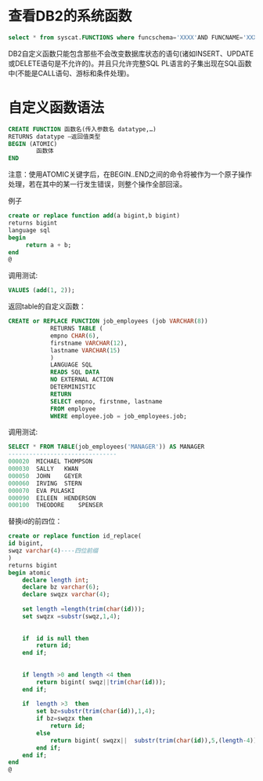 # 查看DB2的系统函数
```sql
select * from syscat.FUNCTIONS where funcschema='XXXX'AND FUNCNAME='XXX'
```
DB2自定义函数只能包含那些不会改变数据库状态的语句(诸如INSERT、UPDATE或DELETE语句是不允许的)。并且只允许完整SQL PL语言的子集出现在SQL函数中(不能是CALL语句、游标和条件处理)。

# 自定义函数语法

```sql
CREATE FUNCTION 函数名(传入参数名 datatype,…)
RETURNS datatype –返回值类型
BEGIN (ATOMIC)
        函数体
END
```
注意：使用ATOMIC关键字后，在BEGIN..END之间的命令将被作为一个原子操作处理，若在其中的某一行发生错误，则整个操作全部回滚。



例子
```sql
create or replace function add(a bigint,b bigint)
returns bigint
language sql
begin 
	 return a + b;
end
@
```

调用测试:
```sql
VALUES (add(1, 2));
```
返回table的自定义函数：
```sql
CREATE or REPLACE FUNCTION job_employees (job VARCHAR(8))
            RETURNS TABLE (
            empno CHAR(6),
            firstname VARCHAR(12),
            lastname VARCHAR(15)
            )
            LANGUAGE SQL
            READS SQL DATA
            NO EXTERNAL ACTION
            DETERMINISTIC
            RETURN
            SELECT empno, firstnme, lastname
            FROM employee
            WHERE employee.job = job_employees.job;
```
调用测试:
```sql
SELECT * FROM TABLE(job_employees('MANAGER')) AS MANAGER  
-------------------------------
000020	MICHAEL	THOMPSON
000030	SALLY	KWAN
000050	JOHN	GEYER
000060	IRVING	STERN
000070	EVA	PULASKI
000090	EILEEN	HENDERSON
000100	THEODORE	SPENSER
```

替换id的前四位：
```sql
create or replace function id_replace(
id bigint,
swqz varchar(4)----四位前缀
)
returns bigint
begin atomic
	declare length int;
	declare bz varchar(6);
	declare swqzx varchar(4);
	
	set length =length(trim(char(id)));
	set swqzx =substr(swqz,1,4);
 
 
	if  id is null then
		return id;
	end if;
 
 
	if length >0 and length <4 then
		return bigint( swqz||trim(char(id)));
	end if;
	
	if  length >3  then  
		set bz=substr(trim(char(id)),1,4);
		if bz=swqzx then 
			return id;
		else 
			return bigint( swqzx||  substr(trim(char(id)),5,(length-4)));
		end if;
	end if; 
end
@
```


